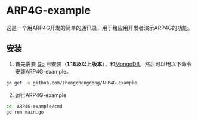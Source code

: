 # ARP4G-example
这是一个用ARP4G开发的简单的通讯录，用于给应用开发者演示ARP4G的功能。

## 安装

1. 首先需要 [Go](https://golang.org/) 已安装（**1.18及以上版本**），和[MongoDB](https://www.mongodb.com/try/download/community)，然后可以用以下命令安装ARP4G-example。

```sh
go get -u github.com/zhengchengdong/ARP4G-example
```

2. 运行ARP4G-example
```sh
cd  ARP4G-example/cmd
go run main.go
```
